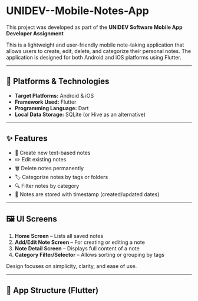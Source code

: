 # UNIDEV--Mobile-Notes-App
This project was developed as part of the **UNIDEV Software Mobile App Developer Assignment**

This is a lightweight and user-friendly mobile note-taking application that allows users to create, edit, delete, and categorize their personal notes. The application is designed for both Android and iOS platforms using Flutter.

---

## 📱 Platforms & Technologies

- **Target Platforms:** Android & iOS  
- **Framework Used:** Flutter  
- **Programming Language:** Dart  
- **Local Data Storage:** SQLite (or Hive as an alternative)

---

## ✨ Features

- 📝 Create new text-based notes
- ✏️ Edit existing notes
- 🗑️ Delete notes permanently
- 🏷️ Categorize notes by tags or folders
- 🔍 Filter notes by category
- 📅 Notes are stored with timestamp (created/updated dates)

---

## 🖼️ UI Screens

1. **Home Screen** – Lists all saved notes
2. **Add/Edit Note Screen** – For creating or editing a note
3. **Note Detail Screen** – Displays full content of a note
4. **Category Filter/Selector** – Allows sorting or grouping by tags

Design focuses on simplicity, clarity, and ease of use.

---

## 🧠 App Structure (Flutter)


